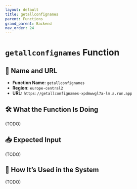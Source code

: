 ```yaml
---
layout: default
title: getallconfignames
parent: Functions
grand_parent: Backend
nav_order: 24
---
```


# `getallconfignames` Function

## 🔗 Name and URL

- **Function Name:** `getallconfignames`
- **Region:** `europe-central2`
- **URL:** `https://getallconfignames-xpdmwwgl7a-lm.a.run.app`

## 🛠️ What the Function Is Doing

(TODO)

## 📥 Expected Input

(TODO)

## 🔄 How It’s Used in the System

(TODO)
